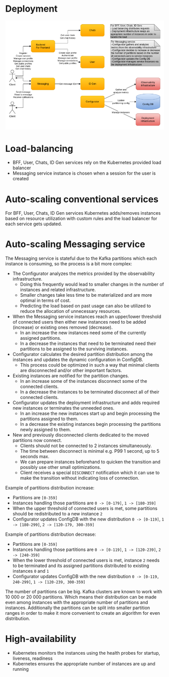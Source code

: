 # Deployment

![Deployment](images/cecochat-deployment.png)

# Load-balancing

* BFF, User, Chats, ID Gen services rely on the Kubernetes provided load balancer
* Messaging service instance is chosen when a session for the user is created

# Auto-scaling conventional services

For BFF, User, Chats, ID Gen services Kubernetes adds/removes instances based on resource utilization with custom rules and the load balancer for each service gets updated.

# Auto-scaling Messaging service

The Messaging service is stateful due to the Kafka partitions which each instance is consuming, so the process is a bit more complex:
* The Configurator analyzes the metrics provided by the observability infrastructure.
  - Doing this frequently would lead to smaller changes in the number of instances and related infrastructure.
  - Smaller changes take less time to be materialized and are more optimal in terms of cost.
  - Predicting the load based on past usage can also be utilized to reduce the allocation of unnecessary resources.
* When the Messaging service instances reach an upper/lower threshold of connected users then either new instances need to be added (increase) or existing ones removed (decrease).
  - In an increase the new instances need some of the currently assigned partitions.
  - In a decrease the instances that need to be terminated need their partitions to be assigned to the surviving instances.
* Configurator calculates the desired partition distribution among the instances and updates the dynamic configuration in ConfigDB.
  - This process could be optimized in such a way that minimal clients are disconnected and/or other important factors.
* Existing instances are notified for the partition changes.
  - In an increase some of the instances disconnect some of the connected clients.
  - In a decrease the instances to be terminated disconnect all of their connected clients.
* Configurator updates the deployment infrastructure and adds required new instances or terminates the unneeded ones.
  - In an increase the new instances start up and begin processing the partitions assigned to them.
  - In a decrease the existing instances begin processing the partitions newly assigned to them.
* New and previously disconnected clients dedicated to the moved partitions now connect.
  - Clients should not be connected to 2 instances simultaneously.
  - The time between disconnect is minimal e.g. P99 1 second, up to 5 seconds max.
  - We can prepare instances beforehand to quicken the transition and possibly use other small optimizations.
  - Client receives a special `DISCONNECT` notification which it can use to make the transition without indicating loss of connection.

Example of partitions distribution increase:
* Partitions are `[0-359]`
* Instances handling those partitions are `0 -> [0-179]`, `1 -> [180-359]`
* When the upper threshold of connected users is met, some partitions should be redistributed to a new instance `2`
* Configurator updates ConfigDB with the new distribution `0 -> [0-119]`, `1 -> [180-299]`, `2 -> [120-179, 300-359]`

Example of partitions distribution decrease:
* Partitions are `[0-359]`
* Instances handling those partitions are `0 -> [0-119]`, `1 -> [120-239]`, `2 -> [240-359]`
* When the lower threshold of connected users is met, instance `2` needs to be terminated and its assigned partitions distributed to existing instances `0` and `1`
* Configurator updates ConfigDB with the new distribution `0 -> [0-119, 240-299]`, `1 -> [120-239, 300-359]`

The number of partitions can be big. Kafka clusters are known to work with 10 000 or 20 000 partitions. Which means their distribution can be made even among instances with the appropriate number of partitions and instances. Additionally the partitions can be split into smaller partition ranges in order to make it more convenient to create an algorithm for even distribution.

# High-availability

* Kubernetes monitors the instances using the health probes for startup, liveness, readiness
* Kubernetes ensures the appropriate number of instances are up and running

